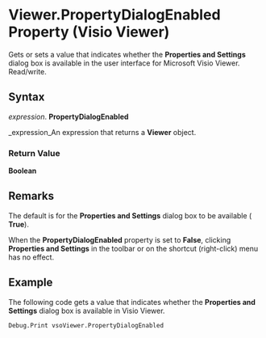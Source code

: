 
# Viewer.PropertyDialogEnabled Property (Visio Viewer)

Gets or sets a value that indicates whether the  **Properties and Settings** dialog box is available in the user interface for Microsoft Visio Viewer. Read/write.


## Syntax

 _expression_. **PropertyDialogEnabled**

 _expression_An expression that returns a  **Viewer** object.


### Return Value

 **Boolean**


## Remarks

The default is for the  **Properties and Settings** dialog box to be available ( **True**).

When the  **PropertyDialogEnabled** property is set to **False**, clicking  **Properties and Settings** in the toolbar or on the shortcut (right-click) menu has no effect.


## Example

The following code gets a value that indicates whether the  **Properties and Settings** dialog box is available in Visio Viewer.


```
Debug.Print vsoViewer.PropertyDialogEnabled
```

